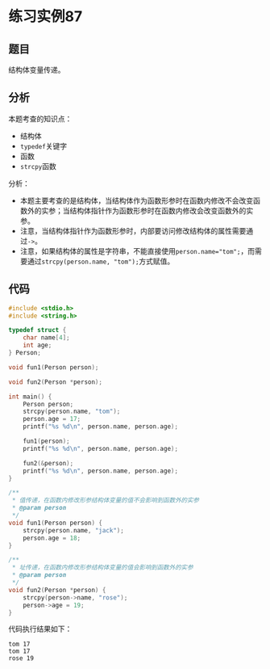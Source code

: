 # 练习实例87

## 题目

结构体变量传递。


## 分析

本题考查的知识点：
- 结构体
- `typedef`关键字
- 函数
- `strcpy`函数

分析：
- 本题主要考查的是结构体，当结构体作为函数形参时在函数内修改不会改变函数外的实参；当结构体指针作为函数形参时在函数内修改会改变函数外的实参。
- 注意，当结构体指针作为函数形参时，内部要访问修改结构体的属性需要通过`->`。
- 注意，如果结构体的属性是字符串，不能直接使用`person.name="tom";`，而需要通过`strcpy(person.name, "tom");`方式赋值。


## 代码

```c
#include <stdio.h>
#include <string.h>

typedef struct {
    char name[4];
    int age;
} Person;

void fun1(Person person);

void fun2(Person *person);

int main() {
    Person person;
    strcpy(person.name, "tom");
    person.age = 17;
    printf("%s %d\n", person.name, person.age);

    fun1(person);
    printf("%s %d\n", person.name, person.age);

    fun2(&person);
    printf("%s %d\n", person.name, person.age);
}

/**
 * 值传递，在函数内修改形参结构体变量的值不会影响到函数外的实参
 * @param person
 */
void fun1(Person person) {
    strcpy(person.name, "jack");
    person.age = 18;
}

/**
 * 址传递，在函数内修改形参结构体变量的值会影响到函数外的实参
 * @param person
 */
void fun2(Person *person) {
    strcpy(person->name, "rose");
    person->age = 19;
}
```

代码执行结果如下：

```text
tom 17
tom 17
rose 19
```
